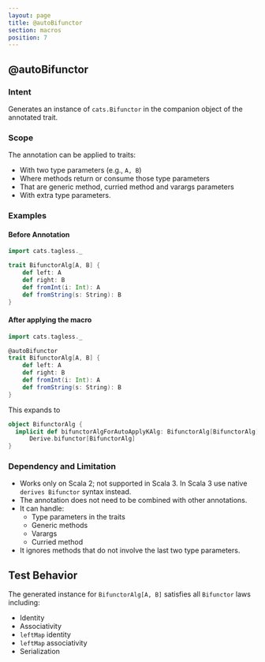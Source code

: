 ```yaml
---
layout: page
title: @autoBifunctor
section: macros
position: 7
---
```



## @autoBifunctor

### Intent
Generates an instance of `cats.Bifunctor` in the companion object of the annotated trait.

### Scope
The annotation can be applied to traits:
- With two type parameters (e.g., `A, B`) 
- Where methods return or consume those type parameters
- That are generic method, curried method and varargs parameters
- With extra type parameters.

### Examples
#### Before Annotation
```scala
import cats.tagless._

trait BifunctorAlg[A, B] {
    def left: A
    def right: B
    def fromInt(i: Int): A
    def fromString(s: String): B
}
```

#### After applying the macro 
```scala
import cats.tagless._

@autoBifunctor
trait BifunctorAlg[A, B] {
    def left: A
    def right: B
    def fromInt(i: Int): A
    def fromString(s: String): B
}
```

This expands to
```scala
object BifunctorAlg {
  implicit def bifunctorAlgForAutoApplyKAlg: BifunctorAlg[BifunctorAlg] =
      Derive.bifunctor[BifunctorAlg]
}
```

### Dependency and Limitation
- Works only on Scala 2; not supported in Scala 3.
In Scala 3 use native `derives Bifunctor` syntax instead.
- The annotation does not need to be combined with other annotations.
- It can handle: 
  - Type parameters in the traits
  - Generic methods
  - Varargs
  - Curried method
- It ignores methods that do not involve the last two type parameters.


## Test Behavior
The generated instance for `BifunctorAlg[A, B]` satisfies all `Bifunctor` laws including:
- Identity 
- Associativity 
- `leftMap` identity
- `leftMap` associativity
- Serialization
